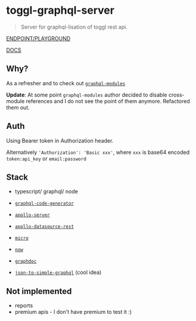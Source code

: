 # toggl-graphql-server

> Server for graphql-lisation of toggl rest api.

[ENDPOINT/PLAYGROUND](https://toggl-graphql-server.vadistic.now.sh)

[DOCS](https://toggl-graphql-server.vadistic.now.sh/docs/)

## Why?

As a refresher and to check out [`graphql-modules`](https://graphql-modules.com/)

**Update**: At some point `graphql-modules` author decided to disable cross-module references and I do not see the point of them anymore. Refactored them out.

## Auth

Using Bearer token in Authorization header.

Alternatively `'Authorization': 'Basic xxx'`, where `xxx` is base64 encoded `token:api_key` or `email:password`

## Stack

- typescript/ graphql/ node
- [`graphql-code-generator`](https://github.com/dotansimha/graphql-code-generator)
- [`apollo-server`](https://github.com/apollographql/apollo-server)
- [`apollo-datasource-rest`](https://github.com/apollographql/apollo-server/tree/master/packages/apollo-datasource-rest)
- [`micro`](https://github.com/zeit/micro)
- [`now`](https://github.com/zeit/now)
- [`graphdoc`](https://github.com/2fd/graphdoc)

- [`json-to-simple-graphql`](https://github.com/walmartlabs/json-to-simple-graphql-schema) (cool idea)

## Not implemented

- reports
- premium apis - I don't have premium to test it :)
